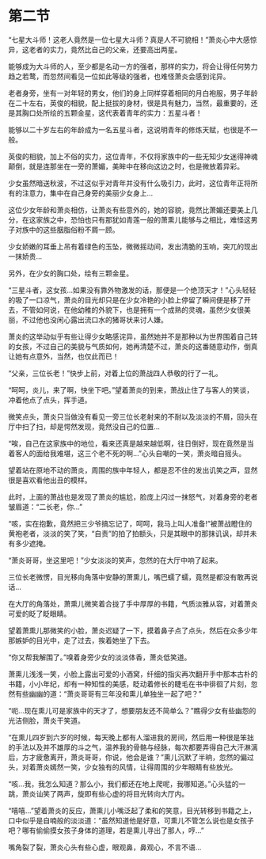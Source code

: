 # 第二节
“七星大斗师！这老人竟然是一位七星大斗师？真是人不可貌相！”萧炎心中大感惊异，这老者的实力，竟然比自己的父亲，还要高出两星。

能够成为大斗师的人，至少都是名动一方的强者，那样的实力，将会让得任何势力趋之若鹜，而忽然间看见一位如此等级的强者，也难怪萧炎会感到诧异。

老者身旁，坐有一对年轻的男女，他们的身上同样穿着相同的月白袍服，男子年龄在二十左右，英俊的相貌，配上挺拔的身材，很是具有魅力，当然，最重要的，还是其胸口处所绘的五颗金星，这代表着青年的实力：五星斗者！

能够以二十岁左右的年龄成为一名五星斗者，这说明青年的修炼天赋，也很是不一般。

英俊的相貌，加上不俗的实力，这位青年，不仅将家族中的一些无知少女迷得神魂颠倒，就是连那坐在一旁的萧媚，美眸中在移向这边之时，也是微放着异彩。

少女虽然暗送秋波，不过这似乎对青年并没有什么吸引力，此时，这位青年正将所有的注意力，集中在自己身旁的美丽少女身上…

这位少女年龄和萧炎相仿，让萧炎有些意外的，她的容貌，竟然比萧媚还要美上几分，在这家族之中，恐怕也只有那犹如青莲一般的萧熏儿能够与之相比，难怪这男子对族中的这些胭脂俗粉不屑一顾。

少女娇嫩的耳垂上吊有着绿色的玉坠，微微摇动间，发出清脆的玉响，突兀的现出一抹娇贵…

另外，在少女的胸口处，绘有三颗金星。

“三星斗者，这女孩…如果没有靠外物激发的话，那便是一个绝顶天才！”心头轻轻的吸了一口凉气，萧炎的目光却只是在少女冷艳的小脸上停留了瞬间便是移了开去，不管如何说，在他幼稚的外貌下，也是拥有一个成熟的灵魂，虽然少女很美丽，不过他也没闲心露出流口水的猪哥状来讨人嫌。

萧炎的这举动似乎有些让得少女略感诧异，虽然她并不是那种以为世界围着自己转的女孩，不过自己的美貌与气质如何，她再清楚不过，萧炎的这番随意动作，倒真让她有点意外，当然，也仅此而已！

“父亲，三位长老！”快步上前，对着上位的萧战四人恭敬的行了一礼。

“呵呵，炎儿，来了啊，快坐下吧。”望着萧炎的到来，萧战止住了与客人的笑谈，冲着他点了点头，挥手道。

微笑点头，萧炎只当做没有看见一旁三位长老射来的不耐以及淡淡的不屑，回头在厅中扫了扫，却是愕然发现，竟然没自己的位置…

“唉，自己在这家族中的地位，看来还真是越来越低啊，往日倒好，现在竟然是当着客人的面给我难堪，这三个老不死的啊…”心头自嘲的一笑，萧炎暗自摇头。

望着站在原地不动的萧炎，周围的族中年轻人，都是忍不住的发出讥笑之声，显然很是喜欢看他出丑的模样。

此时，上面的萧战也是发现了萧炎的尴尬，脸庞上闪过一抹怒气，对着身旁的老者皱眉道：“二长老，你…”

“咳，实在抱歉，竟然把三少爷搞忘记了，呵呵，我马上叫人准备!”被萧战瞪住的黄袍老者，淡淡的笑了笑，“自责”的拍了拍额头，只是其眼中的那抹讥讽，却并未有多少遮掩。

“萧炎哥哥，坐这里吧！”少女淡淡的笑声，忽然的在大厅中响了起来。

三位长老微愣，目光移向角落中安静的萧熏儿，嘴巴蠕了蠕，竟然是都没有敢再说话…

在大厅的角落处，萧熏儿微笑着合拢了手中厚厚的书籍，气质淡雅从容，对着萧炎可爱的眨了眨眼睛。

望着萧熏儿那微笑的小脸，萧炎迟疑了一下，摸着鼻子点了点头，然后在众多少年那嫉妒的目光中，走了过去，挨着她坐了下去。

“你又帮我解围了。”嗅着身旁少女的淡淡体香，萧炎低笑道。

萧熏儿浅浅一笑，小脸上露出可爱的小酒窝，纤细的指尖再次翻开手中那本古朴的书籍，小小年纪，却有一种知性的美感，眨动着修长的睫毛在书中徘徊了片刻，忽然有些幽幽的道：“萧炎哥哥有三年没和熏儿单独坐一起了吧？”

“呃…现在熏儿可是家族中的天才了，想要朋友还不简单么？”瞧得少女有些幽怨的光洁侧脸，萧炎干笑道。

“在熏儿四岁到六岁的时候，每天晚上都有人溜进我的房间，然后用一种很是笨拙的手法以及并不雄厚的斗之气，温养我的骨骼与经脉，每次都要弄得自己大汗淋漓后，方才疲惫离开，萧炎哥哥，你说，他会是谁？”熏儿沉默了半晌，忽然的偏过头，对着萧炎嫣然一笑，少女独有的风情，让得周围的少年眼睛有些放光。

“咳…我，我怎么知道？那么小，我们都还在地上爬呢，我哪知道。”心头猛的一跳，萧炎讪笑了两声，旋即有些心虚的将目光转向大厅内。

“嘻嘻…”望着萧炎的反应，萧熏儿小嘴泛起了柔和的笑意，目光转移到书籍之上，口中似乎是自喃般的淡淡道：“虽然知道他是好意，可熏儿不管怎么说也是女孩子吧？哪有偷偷摸女孩子身体的道理，若是熏儿寻出了那人，哼…”

嘴角裂了裂，萧炎心头有些心虚，眼观鼻，鼻观心，不言不语…
